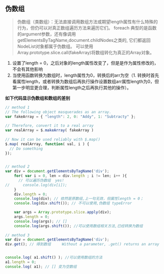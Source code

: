 ## 伪数组

> 伪数组（类数组）：无法直接调用数组方法或期望length属性有什么特殊的行为，但仍可以对真正数组遍历方法来遍历它们。 foreach
典型的是函数的argument参数，还有像调用getElementsByTagName,document.childNodes之类的,
它们都返回NodeList对象都属于伪数组。
可以使用Array.prototype.slice.call(fakeArray)将数组转化为真正的Array对象。

1. 设置了length = 0，之后对象的length属性改变了，但是是作为属性修改的，不会有其他影响
2. 当使用函数转换为数组时，length属性为0，转换后的arr为空（1. 转换时首先看属性length，或者转换为数组后再执行操作设置数组arr属性length为0，但第一步明显更合理，判断属性length之后再执行其他的操作）。



**如下代码显示伪数组和数组的差别**

``` js
// method 1
// The following object masquerades as an array.
var fakeArray = { "length": 2, 0: "Addy", 1: "Subtracty" };
 
// Therefore, convert it to a real array
var realArray = $.makeArray( fakeArray )
 
// Now it can be used reliably with $.map()
$.map( realArray, function( val, i ) {
  // Do something
});
 

// method 2
var div = document.getElementsByTagName('div');
    for( var i = 0, len = div.length ; i != len; i++ ){
      // 可以遍历伪数组  yes!
//      console.log(div[i]);
    }
    div.length = 0;
    console.log(div); // 依然是原数组,上一句无效，但属性length = 0；
    console.log(div.shift()); // 不可以使用,伪数组 typeError

    var args = Array.prototype.slice.apply(div);
    args.length = 0;
    console.log(args); // []
    console.log(args.shift()); //可以使用数组相关方法,已经转换为数组
    
// method 3 
var div = document.getElementsByTagName('div');
div.get(); // 得到数组     Without a parameter, .get() returns an array of all of the elements:


console.log( a1.shift() ); //可以使用数组的方法
a1.length = 0;
console.log( a1); // [] 变为空数组

```
